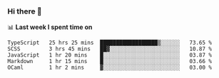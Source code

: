 ### Hi there 👋

<!--
**DBvc/DBvc** is a ✨ _special_ ✨ repository because its `README.md` (this file) appears on your GitHub profile.

Here are some ideas to get you started:

- 🔭 I’m currently working on ...
- 🌱 I’m currently learning ...
- 👯 I’m looking to collaborate on ...
- 🤔 I’m looking for help with ...
- 💬 Ask me about ...
- 📫 How to reach me: ...
- 😄 Pronouns: ...
- ⚡ Fun fact: ...
-->

📊 **Last week I spent time on**
<!--START_SECTION:waka-->
```text
TypeScript   25 hrs 25 mins  ██████████████████▒░░░░░░   73.65 % 
SCSS         3 hrs 45 mins   ██▓░░░░░░░░░░░░░░░░░░░░░░   10.87 % 
JavaScript   1 hr 20 mins    █░░░░░░░░░░░░░░░░░░░░░░░░   03.87 % 
Markdown     1 hr 15 mins    █░░░░░░░░░░░░░░░░░░░░░░░░   03.66 % 
OCaml        1 hr 2 mins     ▓░░░░░░░░░░░░░░░░░░░░░░░░   03.00 % 
```
<!--END_SECTION:waka-->
